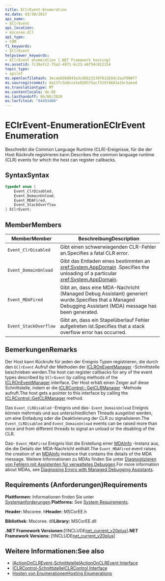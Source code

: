 ```yaml
---
title: EClrEvent-Enumeration
ms.date: 03/30/2017
api_name:
- EClrEvent
api_location:
- mscoree.dll
api_type:
- COM
f1_keywords:
- EClrEvent
helpviewer_keywords:
- EClrEvent enumeration [.NET Framework hosting]
ms.assetid: 7c36a7c2-75a2-4971-bc23-abf54c812154
topic_type:
- apiref
ms.openlocfilehash: 3ecaebb9d943a3cdbb231307012b5dc3aaf000f7
ms.sourcegitcommit: da21fc5a8cce1e028575acf31974681a1bc5aeed
ms.translationtype: MT
ms.contentlocale: de-DE
ms.lasthandoff: 06/08/2020
ms.locfileid: "84493400"
---
```

# <a name="eclrevent-enumeration"></a><span data-ttu-id="09e53-102">EClrEvent-Enumeration</span><span class="sxs-lookup"><span data-stu-id="09e53-102">EClrEvent Enumeration</span></span>
<span data-ttu-id="09e53-103">Beschreibt die Common Language Runtime (CLR)-Ereignisse, für die der Host Rückrufe registrieren kann.</span><span class="sxs-lookup"><span data-stu-id="09e53-103">Describes the common language runtime (CLR) events for which the host can register callbacks.</span></span>  
  
## <a name="syntax"></a><span data-ttu-id="09e53-104">Syntax</span><span class="sxs-lookup"><span data-stu-id="09e53-104">Syntax</span></span>  
  
```cpp  
typedef enum {  
    Event_ClrDisabled,  
    Event_DomainUnload,  
    Event_MDAFired,  
    Event_StackOverflow  
} EClrEvent;  
```  
  
## <a name="members"></a><span data-ttu-id="09e53-105">Member</span><span class="sxs-lookup"><span data-stu-id="09e53-105">Members</span></span>  
  
|<span data-ttu-id="09e53-106">Member</span><span class="sxs-lookup"><span data-stu-id="09e53-106">Member</span></span>|<span data-ttu-id="09e53-107">Beschreibung</span><span class="sxs-lookup"><span data-stu-id="09e53-107">Description</span></span>|  
|------------|-----------------|  
|`Event_ClrDisabled`|<span data-ttu-id="09e53-108">Gibt einen schwerwiegenden CLR-Fehler an.</span><span class="sxs-lookup"><span data-stu-id="09e53-108">Specifies a fatal CLR error.</span></span>|  
|`Event_DomainUnload`|<span data-ttu-id="09e53-109">Gibt das Entladen eines bestimmten an <xref:System.AppDomain> .</span><span class="sxs-lookup"><span data-stu-id="09e53-109">Specifies the unloading of a particular <xref:System.AppDomain>.</span></span>|  
|`Event_MDAFired`|<span data-ttu-id="09e53-110">Gibt an, dass eine MDA-Nachricht (Managed Debug Assistant) generiert wurde.</span><span class="sxs-lookup"><span data-stu-id="09e53-110">Specifies that a Managed Debugging Assistant (MDA) message has been generated.</span></span>|  
|`Event_StackOverflow`|<span data-ttu-id="09e53-111">Gibt an, dass ein Stapelüberlauf Fehler aufgetreten ist.</span><span class="sxs-lookup"><span data-stu-id="09e53-111">Specifies that a stack overflow error has occurred.</span></span>|  
  
## <a name="remarks"></a><span data-ttu-id="09e53-112">Bemerkungen</span><span class="sxs-lookup"><span data-stu-id="09e53-112">Remarks</span></span>  
 <span data-ttu-id="09e53-113">Der Host kann Rückrufe für jeden der Ereignis Typen registrieren, die durch den `EClrEvent` Aufruf der Methoden der [ICLROnEventManager](iclroneventmanager-interface.md) -Schnittstelle beschrieben werden.</span><span class="sxs-lookup"><span data-stu-id="09e53-113">The host can register callbacks for any of the event types described by `EClrEvent` by calling methods of the [ICLROnEventManager](iclroneventmanager-interface.md) interface.</span></span> <span data-ttu-id="09e53-114">Der Host erhält einen Zeiger auf diese Schnittstelle, indem er die [ICLRControl:: GetCLRManager](iclrcontrol-getclrmanager-method.md) -Methode aufruft.</span><span class="sxs-lookup"><span data-stu-id="09e53-114">The host gets a pointer to this interface by calling the [ICLRControl::GetCLRManager](iclrcontrol-getclrmanager-method.md) method.</span></span>  
  
 <span data-ttu-id="09e53-115">Das `Event_CLRDisabled` -Ereignis und das- `Event_DomainUnload` Ereignis können mehrmals und aus unterschiedlichen Threads ausgelöst werden, um eine Entladung oder die Deaktivierung der CLR zu signalisieren.</span><span class="sxs-lookup"><span data-stu-id="09e53-115">The `Event_CLRDisabled` and `Event_DomainUnload` events can be raised more than once and from different threads to signal an unload or the disabling of the CLR.</span></span>  
  
 <span data-ttu-id="09e53-116">Das- `Event_MDAFired` Ereignis löst die Erstellung einer [MDAInfo](mdainfo-structure.md) -Instanz aus, die die Details der MDA-Nachricht enthält.</span><span class="sxs-lookup"><span data-stu-id="09e53-116">The `Event_MDAFired` event raises the creation of an [MDAInfo](mdainfo-structure.md) instance that contains the details of the MDA message.</span></span> <span data-ttu-id="09e53-117">Weitere Informationen zu MDAs finden Sie unter [Diagnostizieren von Fehlern mit Assistenten für verwaltetes Debuggen](../../debug-trace-profile/diagnosing-errors-with-managed-debugging-assistants.md).</span><span class="sxs-lookup"><span data-stu-id="09e53-117">For more information about MDAs, see [Diagnosing Errors with Managed Debugging Assistants](../../debug-trace-profile/diagnosing-errors-with-managed-debugging-assistants.md).</span></span>  
  
## <a name="requirements"></a><span data-ttu-id="09e53-118">Requirements (Anforderungen)</span><span class="sxs-lookup"><span data-stu-id="09e53-118">Requirements</span></span>  
 <span data-ttu-id="09e53-119">**Plattformen:** Informationen finden Sie unter [Systemanforderungen](../../get-started/system-requirements.md).</span><span class="sxs-lookup"><span data-stu-id="09e53-119">**Platforms:** See [System Requirements](../../get-started/system-requirements.md).</span></span>  
  
 <span data-ttu-id="09e53-120">**Header:** Mscoree. h</span><span class="sxs-lookup"><span data-stu-id="09e53-120">**Header:** MSCorEE.h</span></span>  
  
 <span data-ttu-id="09e53-121">**Bibliothek:** Mscoree. dll</span><span class="sxs-lookup"><span data-stu-id="09e53-121">**Library:** MSCorEE.dll</span></span>  
  
 <span data-ttu-id="09e53-122">**.NET Framework Versionen:**[!INCLUDE[net_current_v20plus](../../../../includes/net-current-v20plus-md.md)]</span><span class="sxs-lookup"><span data-stu-id="09e53-122">**.NET Framework Versions:** [!INCLUDE[net_current_v20plus](../../../../includes/net-current-v20plus-md.md)]</span></span>  
  
## <a name="see-also"></a><span data-ttu-id="09e53-123">Weitere Informationen:</span><span class="sxs-lookup"><span data-stu-id="09e53-123">See also</span></span>

- [<span data-ttu-id="09e53-124">IActionOnCLREvent-Schnittstelle</span><span class="sxs-lookup"><span data-stu-id="09e53-124">IActionOnCLREvent Interface</span></span>](iactiononclrevent-interface.md)
- [<span data-ttu-id="09e53-125">ICLRControl-Schnittstelle</span><span class="sxs-lookup"><span data-stu-id="09e53-125">ICLRControl Interface</span></span>](iclrcontrol-interface.md)
- [<span data-ttu-id="09e53-126">Hosten von Enumerationen</span><span class="sxs-lookup"><span data-stu-id="09e53-126">Hosting Enumerations</span></span>](hosting-enumerations.md)
